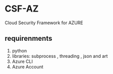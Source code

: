 # CSF-AZ
Cloud Security Framework for AZURE
## requirenments
1. python
2. libraries: subprocess , threading , json and art
3. Azure CLI
4. Azure Account
